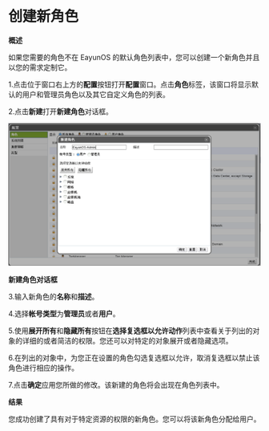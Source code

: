  # 创建新角色

**概述**

如果您需要的角色不在 EayunOS
的默认角色列表中，您可以创建一个新角色并且以您的需求定制它。

1.点击位于窗口右上方的**配置**按钮打开**配置**窗口。点击**角色**标签，该窗口将显示默认的用户和管理员角色以及其它自定义角色的列表。

2.点击**新建**打开**新建角色**对话框。

![新建角色对话框](../images/Users_and_Roles-New_Role_Dialog.png)

**新建角色对话框**

3.输入新角色的**名称**和**描述**。

4.选择**帐号类型**为**管理员**或者**用户**。

5.使用**展开所有**和**隐藏所有**按钮在**选择复选框以允许动作**列表中查看关于列出的对象的详细的或者简洁的权限。您还可以对特定的对象展开或者隐藏选项。

6.在列出的对象中，为您正在设置的角色勾选复选框以允许，取消复选框以禁止该角色进行相应的操作。

7.点击**确定**应用您所做的修改。该新建的角色将会出现在角色列表中。

**结果**

您成功创建了具有对于特定资源的权限的新角色。您可以将该新角色分配给用户。

